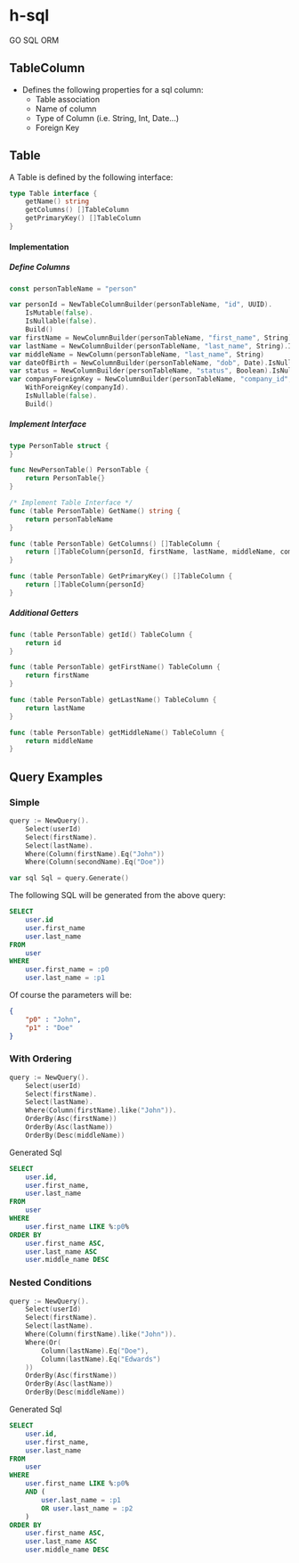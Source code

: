 # h-sql
GO SQL ORM

## TableColumn
- Defines the following properties for a sql column:
    - Table association
    - Name of column
    - Type of Column (i.e. String, Int, Date...)
    - Foreign Key

## Table
A Table is defined by the following interface:
```go
type Table interface {
	getName() string
	getColumns() []TableColumn
	getPrimaryKey() []TableColumn
}
```

#### Implementation 
##### Define Columns
```go
const personTableName = "person"

var personId = NewTableColumnBuilder(personTableName, "id", UUID).
	IsMutable(false).
	IsNullable(false).
	Build()
var firstName = NewColumnBuilder(personTableName, "first_name", String).IsNullable(false).Build()
var lastName = NewColumnBuilder(personTableName, "last_name", String).IsNullable(false).Build()
var middleName = NewColumn(personTableName, "last_name", String)
var dateOfBirth = NewColumnBuilder(personTableName, "dob", Date).IsNullable(false).Build()
var status = NewColumnBuilder(personTableName, "status", Boolean).IsNullable(false).Build()
var companyForeignKey = NewColumnBuilder(personTableName, "company_id", UUID).
	WithForeignKey(companyId).
	IsNullable(false).
	Build()

```
##### Implement Interface
```go
type PersonTable struct {
}

func NewPersonTable() PersonTable {
    return PersonTable{}
}

/* Implement Table Interface */
func (table PersonTable) GetName() string {
    return personTableName
}

func (table PersonTable) GetColumns() []TableColumn {
    return []TableColumn{personId, firstName, lastName, middleName, companyForeignKey}
}

func (table PersonTable) GetPrimaryKey() []TableColumn {
    return []TableColumn{personId}
}
```

##### Additional Getters
```go
func (table PersonTable) getId() TableColumn {
	return id
}

func (table PersonTable) getFirstName() TableColumn {
	return firstName
}

func (table PersonTable) getLastName() TableColumn {
	return lastName
}

func (table PersonTable) getMiddleName() TableColumn {
	return middleName
}
```

##  Query Examples
### Simple
```go
query := NewQuery().
    Select(userId)
    Select(firstName).
    Select(lastName).
    Where(Column(firstName).Eq("John"))
    Where(Column(secondName).Eq("Doe"))

var sql Sql = query.Generate()
```

The following SQL will be generated from the above query:
```sql
SELECT
    user.id
    user.first_name
    user.last_name
FROM
    user
WHERE
    user.first_name = :p0
    user.last_name = :p1
```

Of course the parameters will be:
```json
{
    "p0" : "John",
    "p1" : "Doe"
}
```

### With Ordering
```go
query := NewQuery().
    Select(userId)
    Select(firstName).
    Select(lastName).
    Where(Column(firstName).like("John")).
    OrderBy(Asc(firstName))
    OrderBy(Asc(lastName))
    OrderBy(Desc(middleName))
```  

Generated Sql
```sql
SELECT
    user.id,
    user.first_name,
    user.last_name
FROM
    user
WHERE
    user.first_name LIKE %:p0%
ORDER BY
    user.first_name ASC,
    user.last_name ASC
    user.middle_name DESC
```    

### Nested Conditions
```go
query := NewQuery().
    Select(userId)
    Select(firstName).
    Select(lastName).
    Where(Column(firstName).like("John")).
    Where(Or(
        Column(lastName).Eq("Doe"),
        Column(lastName).Eq("Edwards")
    ))
    OrderBy(Asc(firstName))
    OrderBy(Asc(lastName))
    OrderBy(Desc(middleName))
```  

Generated Sql
```sql
SELECT
    user.id,
    user.first_name,
    user.last_name
FROM
    user
WHERE
    user.first_name LIKE %:p0%
    AND (
        user.last_name = :p1
        OR user.last_name = :p2
    )
ORDER BY
    user.first_name ASC,
    user.last_name ASC
    user.middle_name DESC
```    
